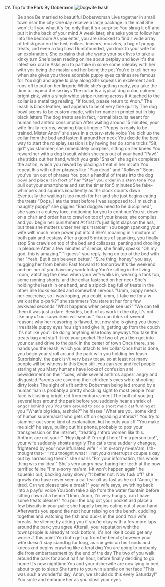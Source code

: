 #A Trip to the Park
By Doberanon
![Dogwife leash](https://static1.e621.net/data/b7/83/b78340d7194be1e7b9e138fe8ffbec54.jpg)

>Be anon
>Be married to beautiful Doberwoman
>Live together in small town near the city
>One day receive a large package in the mail
>She won't tell you what it's for, only that it's a surprise
>You shrug it off and put it in the back of your mind
>A week later, she asks you to follow her into the bedroom
>As you enter, you are shocked to find a wide array of fetish gear on the bed; collars, leashes, muzzles, a bag of puppy treats, and even a dog bowl
>Dumbfounded, you look to your wife for an explanation.
>She explains that she wants your sex lives to take a kinky turn
>She's been reading online about petplay and how it's the latest sex craze
>Asks you to partake in some some roleplay with her with you being the master and her being the pet
>You're to tell her no when she gives you those adorable puppy eyes canines are famous for
>You sigh and agree to play along
>She squeals in excitement and runs off to put on her lingerie
>While she's getting ready, you take the time to inspect the sextoys
>The collar is a typical dog collar, colored bright pink, with a single white stripe running across it
>Attached to the collar is a metal tag reading, "If found, please return to Anon."
>The leash is black leather, and appears to be of very fine quality
>The dog bowl seems to be custom-made, with her name in printed out in big black letters
>The dog treats are in fact, normal biscuits meant for human and anthro consumption
>After waiting around 15 minutes, your wife finally returns, wearing black lingerie
>"Puppy is ready to be trained, Mister Anon" she says in a cutesy-style voice
>You pick up the collar from the bed and fasten it around her neck
>You decide the best way to start the roleplay session is by having her do some tricks
>"Sit, girl" you stammer; she immediately complies, sitting on her knees
>You reward her with a dog biscuit which she eats out of your hand
>"Paw!" she sticks out her hand, which you grab
>"Shake" she again completes the action, which you reward by placing a treat in her mouth
>You repeat this with other phrases like "Play dead" and "Rollover"
>Soon you've run out of phrases
>You pour a handful of treats into the dog bowl and place it in front of her
>"Stay" you order in a stern tone
>You pull out your smartphone and set the timer for 5 minutes
>She fake-whimpers and squirms impatiently as the clock counts down
>Eventually the waiting is too much for her and she just begins eating the treats
>"Oops, I ate the treat before I was supposed to. I'm such a naughty puppy" she giggles
>"Bad doggies need to be disciplined", she says in a cutesy tone, motioning for you to continue
>You sit down on a chair and order her to crawl on top of your knees; she complies and you begin her punishment
>At first it's just light slaps on the ass, but then she mutters under her lips "Harder"
>You begin spanking your wife with much more power put into it
>She's moaning in a mixture of both pain and ecstasy
>After a good 5 minutes of spanking, you finally stop
>She crawls on top of the bed and collapses, panting and drooling in pleasure
>After a few minutes of silence, she finally speaks
>"Oh my god, this is amazing."
>"I guess" you reply, lying on top of the bed with her
>"Yeah. But it can be even better."
>"Sure thing, honey," you say, hugging her from behind
>Fast forward to tomorrow
>It's the weekend, and neither of you have any work today
>You're sitting in the living room, watching the news when your wife walks in, wearing a tank top, some running shorts, and the collar fastened on her neck
>She's holding the leash in one hand, and a ziplock bag full of treats in the other
>She looks excited and somewhat nervous
>"Umm, puppy needs her excercise, so I was hoping, you could, umm, t-take me for a w-walk at the p-park?" she stammers
>You stare at her for a few awkward seconds
>"What happens when people see us?"
>"We can tell them it was just a dare. Besides, both of us work in the city, it's not like any of our coworkers will see us."
>You can think of several reasons why her reasoning is flawed, but now she is giving you those irresitable puppy eyes
>You sigh and give in, getting up from the couch
>It's not like you'll be doing anything else today anyways
>You take the treats bag and stuff it into your pocket
>The two of you then get into your car and drive to the park in the center of town
>Once there, she hands you the leash, which you attach to her collar
>Once that is done, you begin your stroll around the park with you holding her leash
>Surprisingly, the park isn't very busy today, so at least not many people will be witness to this
>Even still, you can see and feel people staring at you
>Many humans have looks of confusion and bewilderment on their faces, while several anthros appear angry and disgusted
>Parents are covering their children's eyes while shooting dirty looks
>The sight of a fit anthro Doberman being led around by a human man is probably a pretty shocking sight to most people
>Your face is blushing bright red from embarrasment
>The both of you jog several laps around the park before you suddenly hear a shriek of anger behind you
>You turn around to see a short male cat fuming at you
>"What's big idea, asshole?" he hisses "What are you, some kind of human supremacist who gets off on degrading anthros?"
>You try to stammer out some kind of explanation, but he cuts you off
>"You make me sick" he says, pulling out his phone, probably to post your transgression on the internet, "treating anthro women like this. Anthros are not your-"
>"Hey dipshit! I'm right here! I'm a person too!", your wife suddenly shouts angrily
>The cat's tone suddenly changes, frightened by your now infuriated wife
>"I-I'm s-sorry m-ma'am, I th-thought that-"
>"You thought what? That you'd interrupt a couple's day out by harrassing them?" she snarls "For your information, this whole thing was my idea!"
>She's very angry now, baring her teeth at the now terrified feline
>"I'm s-sorry ma'am. I-it won't happen again" he squeaks out, backing away slowly
>"It better not. Now fuck off" she growls
>You have never seen a cat tear off as fast as he did
>"Anon, I'm tired. Can we please take a break?" your wife says, switching back into a playful voice
>You both take a sip from the water fountain before sitting down at a bench
>"Umm, Anon, I'm very hungry, can I have some treats please?"
>You pull the bag out your pocket and place a few biscuits in your palm; she happily begins eating out of your hand
>Afterwards you spend the next hour relaxing on the bench, cuddling together and watching the fish and ducks in the pond
>Your wife breaks the silence by asking you if you're okay with a few more laps around the park; you agree
>Afterall, your reputation with the townspeople is already at rock bottom, it's not like it could get any worse at this point
>You both get up from the bench; however your wife doesn't stay standing for long, as she gets on her hands and knees and begins crawling like a feral dog
>You are going to probably die from embarrassment by the end of the day
>The two of you walk around the park for about half an hour, before finally deciding to go home
>It's now nighttime
>You and your doberwife are now lying in bed, about to go to sleep
>She turns to you with a smile on her face
>"This was such a wonderful day, Anon, we should do this every Saturday!"
>You smile and embrace her as you close your eyes